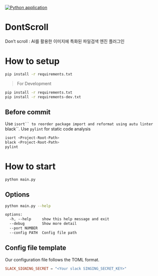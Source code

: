 [![Python application](https://github.com/sciomage-lab/DontScroll/actions/workflows/python-app.yml/badge.svg?branch=main)](https://github.com/sciomage-lab/DontScroll/actions/workflows/python-app.yml)

# DontScroll
Don’t scroll : AI를 활용한 이미지에 특화된 파일검색 엔진 플러그인 

# How to setup
```sh
pip install -r requirements.txt
```
> For Development
```sh
pip install -r requirements.txt
pip install -r requirements-dev.txt
```

## Before commit 
Use `isort`` to reorder package import and reformat using autu linter `black``.
Use `pylint` for static code analysis
```sh
isort <Project-Root-Path>
black <Project-Root-Path>
pylint
```

# How to start
```sh
python main.py
```

## Options
```sh
python main.py --help
```
```txt
options:
  -h, --help     show this help message and exit
  --debug        Show more detail
  --port NUMBER
  --config PATH  Config file path
  ```

## Config file template
Our configuration file follows the TOML format.
```toml
SLACK_SIGNING_SECRET = "<Your slack SINGING_SECRET_KEY>"
```
